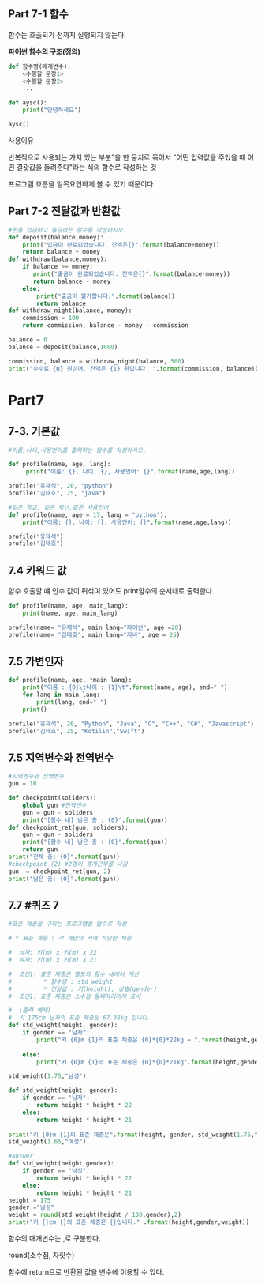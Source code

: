 ## Part 7-1 함수

함수는 호출되기 전까지 실행되지 않는다.

****파이썬 함수의 구조(정의)****

```python
def 함수명(매개변수):
    <수행할 문장1>
    <수행할 문장2>
    ...
```

```python
def aysc():
    print("안녕하세요")

aysc()
```

사용이유

반복적으로 사용되는 가치 있는 부분"을 한 뭉치로 묶어서 "어떤 입력값을 주었을 때 어떤 결괏값을 돌려준다"라는 식의 함수로 작성하는 것

프로그램 흐름을 일목요연하게 볼 수 있기 때문이다

## Part 7-2 전달값과 반환값

```python
#돈을 입금하고 출금하는 함수를 작성하시오.
def deposit(balance,money):
    print("입금이 완료되었습니다. 잔액은{}".format(balance+money))
    return balance + money
def withdraw(balance,money):
    if balance >= money:
       print("출금이 완료되었습니다. 잔액은{}".format(balance-money))
       return balance - money
    else:
        print("출금이 불가합니다.".format(balance))
        return balance
def withdraw_night(balance, money):
    commission = 100
    return commission, balance - money - commission

balance = 0
balance = deposit(balance,1000)

commission, balance = withdraw_night(balance, 500)
print("수수료 {0} 원이며, 잔액은 {1} 원입니다. ".format(commission, balance))
```
# Part7

## 7-3. 기본값

```python
#이름,나이,사용언어를 출력하는 함수를 작성하시오.

def profile(name, age, lang):
     print("이름: {}, 나이: {}, 사용언어: {}".format(name,age,lang))

profile("유재석", 20, "python")
profile("김태호", 25, "java")

#같은 학교, 같은 학년,같은 사용언어
def profile(name, age = 17, lang = "python"):
    print("이름: {}, 나이: {}, 사용언어: {}".format(name,age,lang))

profile("유재석")
profile("김태호")
```

## 7.4 키워드 값

함수 호출할 떄 인수 값이 뒤섞여 있어도 print함수의 순서대로 출력한다.

```python
def profile(name, age, main_lang):
    print(name, age, main_lang)

profile(name= "유재석", main_lang="파이썬", age =20)
profile(name= "김태호", main_lang="자바", age = 25)
```

## 7.5 가변인자

```python
def profile(name, age, *main_lang):
    print("이름 : {0}\t나이 : {1}\t".format(name, age), end=" ")
    for lang in main_lang:
        print(lang, end=" ")
    print()

profile("유재석", 20, "Python", "Java", "C", "C++", "C#", "Javascript")
profile("김태호", 25, "Kotilin","Swift")
```

## 7.5 지역변수와 전역변수

```python
#지역변수와 전역변수
gun = 10

def checkpoint(soliders):
    global gun #전역변수 
    gun = gun - soliders
    print("[함수 내] 남은 총 : {0}".format(gun))
def checkpoint_ret(gun, soliders):
    gun = gun - soliders
    print("[함수 내] 남은 총 : {0}".format(gun))
    return gun
print("전체 총: {0}".format(gun))
#checkpoint (2) #2명이 경계근무를 나감
gun  = checkpoint_ret(gun, 2)
print("남은 총: {0}".format(gun))
```

## 7.7 #퀴즈 7

```python
#표준 체중을 구하는 프로그램을 함수로 작성

# * 표준 체중 : 각 개인의 키에 적당한 체중

#  남자: 키(m) x 키(m) x 22
#  여자: 키(m) x 키(m) x 21

#  조건1: 표준 체중은 별도의 함수 내에서 계산
#         * 함수명 : std_weight
#         * 전달값 : 키(height), 성별(gender)
#  조건1: 표준 체중은 소수점 둘째자리까지 표시

#  (출력 예제)
#  키 175cm 남자의 표준 체중은 67.38kg 입니다.
def std_weight(height, gender):
    if gender == "남자":
        print("키 {0}m {1}의 표준 체중은 {0}*{0}*22kg = ".format(height,gender, "2f"))
    
    else:
        print("키 {0}m {1}의 표준 체중은 {0}*{0}*21kg".format(height,gender, "2f"))

std_weight(1.75,"남성")

def std_weight(height, gender):
    if gender == "남자":
        return height * height * 22
    else:
        return height * height * 21
       
print("키 {0}m {1}의 표준 체중은".format(height, gender, std_weight(1.75,"남성"),
std_weight(1.65,"여성")

#answer
def std_weight(height,gender):
    if gender == "남성":
        return height * height * 22
    else:
        return height * height * 21
height = 175
gender ="남성"
weight = round(std_weight(height / 100,gender),2)
print("키 {}cm {}의 표준 체중은 {}입니다." .format(height,gender,weight))
```

함수의 매개변수는 ,로 구분한다.

round(소수점, 자릿수) 

함수에 return으로 반환된 값을 변수에 이용할 수 있다.
